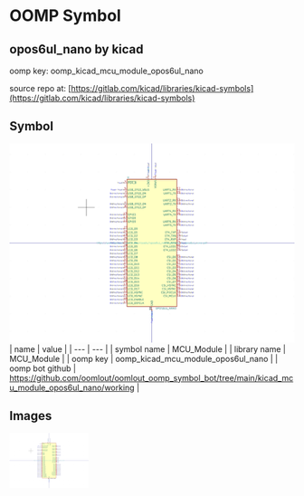 # OOMP Symbol  
## opos6ul_nano  by kicad  
  
oomp key: oomp_kicad_mcu_module_opos6ul_nano  
  
source repo at: [https://gitlab.com/kicad/libraries/kicad-symbols](https://gitlab.com/kicad/libraries/kicad-symbols)  
## Symbol  
  
[![working.png](working_600.png)](working.png)  
| name | value | 
| --- | --- | 
| symbol name | MCU_Module | 
| library name | MCU_Module | 
| oomp key | oomp_kicad_mcu_module_opos6ul_nano | 
| oomp bot github | https://github.com/oomlout/oomlout_oomp_symbol_bot/tree/main/kicad_mcu_module_opos6ul_nano/working | 
## Images  
  
[![working.png](working_140.png)](working.png)  
